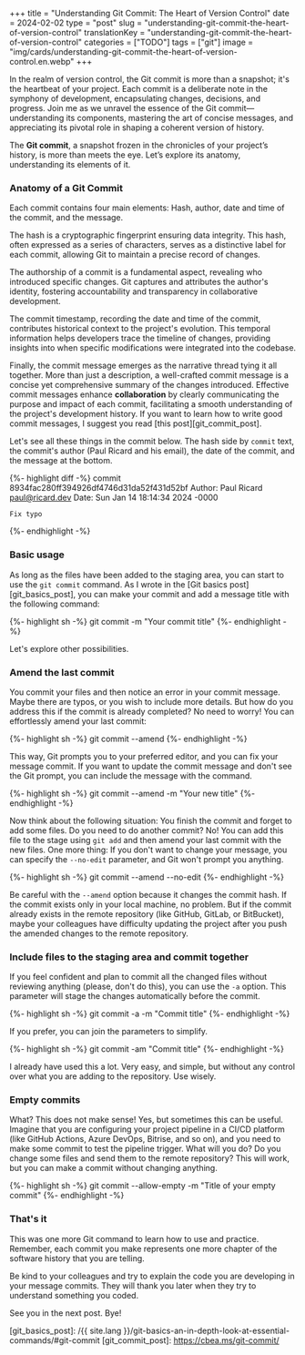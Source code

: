 +++
title = "Understanding Git Commit: The Heart of Version Control"
date = 2024-02-02
type = "post"
slug = "understanding-git-commit-the-heart-of-version-control"
translationKey = "understanding-git-commit-the-heart-of-version-control"
categories = ["TODO"]
tags = ["git"]
image = "img/cards/understanding-git-commit-the-heart-of-version-control.en.webp"
+++

In the realm of version control, the Git commit is more than a snapshot; it's the heartbeat of your project. Each commit is a deliberate note in the symphony of development, encapsulating changes, decisions, and progress. Join me as we unravel the essence of the Git commit—understanding its components, mastering the art of concise messages, and appreciating its pivotal role in shaping a coherent version of history.

The **Git commit**, a snapshot frozen in the chronicles of your project’s history, is more than meets the eye. Let’s explore its anatomy, understanding its elements of it.

### Anatomy of a Git Commit
Each commit contains four main elements: Hash, author, date and time of the commit, and the message.

The hash is a cryptographic fingerprint ensuring data integrity. This hash, often expressed as a series of characters, serves as a distinctive label for each commit, allowing Git to maintain a precise record of changes.

The authorship of a commit is a fundamental aspect, revealing who introduced specific changes. Git captures and attributes the author's identity, fostering accountability and transparency in collaborative development.

The commit timestamp, recording the date and time of the commit, contributes historical context to the project's evolution. This temporal information helps developers trace the timeline of changes, providing insights into when specific modifications were integrated into the codebase.

Finally, the commit message emerges as the narrative thread tying it all together. More than just a description, a well-crafted commit message is a concise yet comprehensive summary of the changes introduced. Effective commit messages enhance **collaboration** by clearly communicating the purpose and impact of each commit, facilitating a smooth understanding of the project's development history. If you want to learn how to write good commit messages, I suggest you read [this post][git_commit_post].

Let's see all these things in the commit below. The hash side by `commit` text, the commit's author (Paul Ricard and his email), the date of the commit, and the message at the bottom.

{%- highlight diff -%}
commit 8934fac280ff394926df4746d31da52f431d52bf
Author: Paul Ricard <paul@ricard.dev>
Date:   Sun Jan 14 18:14:34 2024 -0000

    Fix typo

{%- endhighlight -%}

### Basic usage
As long as the files have been added to the staging area, you can start to use the `git commit` command. As I wrote in the [Git basics post][git_basics_post], you can make your commit and add a message title with the following command:

{%- highlight sh -%}
git commit -m "Your commit title"
{%- endhighlight -%}

Let's explore other possibilities.

### Amend the last commit
You commit your files and then notice an error in your commit message. Maybe there are typos, or you wish to include more details. But how do you address this if the commit is already completed? No need to worry! You can effortlessly amend your last commit:

{%- highlight sh -%}
git commit --amend
{%- endhighlight -%}

This way, Git prompts you to your preferred editor, and you can fix your message commit. If you want to update the commit message and don't see the Git prompt, you can include the message with the command.

{%- highlight sh -%}
git commit --amend -m "Your new title"
{%- endhighlight -%}

Now think about the following situation: You finish the commit and forget to add some files. Do you need to do another commit? No! You can add this file to the stage using `git add` and then amend your last commit with the new files. One more thing: If you don't want to change your message, you can specify the `--no-edit` parameter, and Git won't prompt you anything.

{%- highlight sh -%}
git commit --amend --no-edit
{%- endhighlight -%}

Be careful with the `--amend` option because it changes the commit hash. If the commit exists only in your local machine, no problem. But if the commit already exists in the remote repository (like GitHub, GitLab, or BitBucket), maybe your colleagues have difficulty updating the project after you push the amended changes to the remote repository.

### Include files to the staging area and commit together
If you feel confident and plan to commit all the changed files without reviewing anything (please, don't do this), you can use the `-a` option. This parameter will stage the changes automatically before the commit.

{%- highlight sh -%}
git commit -a -m "Commit title"
{%- endhighlight -%}

If you prefer, you can join the parameters to simplify.

{%- highlight sh -%}
git commit -am "Commit title"
{%- endhighlight -%}

I already have used this a lot. Very easy, and simple, but without any control over what you are adding to the repository. Use wisely.

### Empty commits
What? This does not make sense! Yes, but sometimes this can be useful. Imagine that you are configuring your project pipeline in a CI/CD platform (like GitHub Actions, Azure DevOps, Bitrise, and so on), and you need to make some commit to test the pipeline trigger. What will you do? Do you change some files and send them to the remote repository? This will work, but you can make a commit without changing anything.

{%- highlight sh -%}
git commit --allow-empty -m "Title of your empty commit"
{%- endhighlight -%}

### That's it
This was one more Git command to learn how to use and practice. Remember, each commit you make represents one more chapter of the software history that you are telling. 

Be kind to your colleagues and try to explain the code you are developing in your message commits. They will thank you later when they try to understand something you coded.

See you in the next post. Bye!

[git_basics_post]: /{{ site.lang }}/git-basics-an-in-depth-look-at-essential-commands/#git-commit
[git_commit_post]:  https://cbea.ms/git-commit/